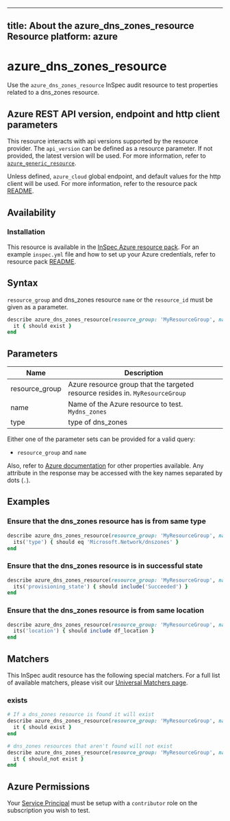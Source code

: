 ---
title: About the azure_dns_zones_resource Resource
platform: azure
  ---

# azure_dns_zones_resource

Use the `azure_dns_zones_resource` InSpec audit resource to test properties related to a dns_zones resource.

## Azure REST API version, endpoint and http client parameters

This resource interacts with api versions supported by the resource provider.
The `api_version` can be defined as a resource parameter.
If not provided, the latest version will be used.
For more information, refer to [`azure_generic_resource`](azure_generic_resource.md).

Unless defined, `azure_cloud` global endpoint, and default values for the http client will be used.
For more information, refer to the resource pack [README](../../README.md).

## Availability

### Installation

This resource is available in the [InSpec Azure resource pack](https://github.com/inspec/inspec-azure).
For an example `inspec.yml` file and how to set up your Azure credentials,
refer to resource pack [README](../../README.md#Service-Principal).

## Syntax

`resource_group` and dns_zones resource `name` or the `resource_id` must be given as a parameter.
  ```ruby
  describe azure_dns_zones_resource(resource_group: 'MyResourceGroup', name: 'dns_zones') do
    it { should exist }
  end
  ```
## Parameters

| Name                           | Description                                                                      |
  |--------------------------------|----------------------------------------------------------------------------------|
| resource_group                 | Azure resource group that the targeted resource resides in. `MyResourceGroup`    |
| name                           | Name of the Azure resource to test. `Mydns_zones`                          |
| type                           | type of dns_zones                                                          |
Either one of the parameter sets can be provided for a valid query:
- `resource_group` and `name`


Also, refer to [Azure documentation](https://docs.microsoft.com/en-us/rest/api/dns/zones/get)
for other properties available.
Any attribute in the response may be accessed with the key names separated by dots (`.`).


## Examples

### Ensure that the dns_zones resource has is from same type
  ```ruby
  describe azure_dns_zones_resource(resource_group: 'MyResourceGroup', name: 'dns_zones') do
    its('type') { should eq 'Microsoft.Network/dnszones' }
  end
  ```
### Ensure that the dns_zones resource is in successful state
  ```ruby
  describe azure_dns_zones_resource(resource_group: 'MyResourceGroup', name: 'dns_zones') do
    its('provisioning_state') { should include('Succeeded') }
  end
  ```

### Ensure that the dns_zones resource is from same location
  ```ruby
  describe azure_dns_zones_resource(resource_group: 'MyResourceGroup', name: 'dns_zones') do
    its('location') { should include df_location }
  end
  ```
## Matchers

This InSpec audit resource has the following special matchers. For a full list of available matchers, please visit our [Universal Matchers page](/inspec/matchers/).

### exists
  ```ruby
  # If a dns_zones resource is found it will exist
  describe azure_dns_zones_resource(resource_group: 'MyResourceGroup', name: 'Mydns_zones') do
    it { should exist }
  end

  # dns_zones resources that aren't found will not exist
  describe azure_dns_zones_resource(resource_group: 'MyResourceGroup', name: 'DoesNotExist') do
    it { should_not exist }
  end
  ```

## Azure Permissions

Your [Service Principal](https://docs.microsoft.com/en-us/azure/azure-resource-manager/resource-group-create-service-principal-portal) must be setup with a `contributor` role on the subscription you wish to test.